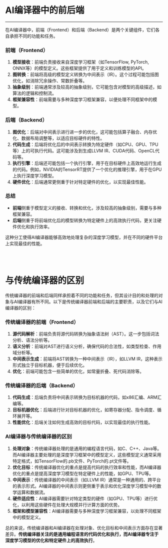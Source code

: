 # AI编译器中的前后端

---


在AI编译器中，前端（Frontend）和后端（Backend）是两个关键组件，它们各自承担不同的功能和任务。
### 前端（Frontend）
1. **模型接收**：前端负责接收来自深度学习框架（如TensorFlow, PyTorch, ONNX等）的模型定义。这些框架提供了用于定义和训练模型的API。
2. **图转换**：前端将高级的模型定义转换为中间表示（IR）。这个过程可能包括图优化，如消除冗余操作、常数折叠等。
3. **抽象级别**：前端通常涉及较高的抽象级别，它可能包含对模型的高级描述，如算法的逻辑和控制流。
4. **框架兼容性**：前端需要与多种深度学习框架兼容，以便处理不同框架中的模型。
### 后端（Backend）
1. **图优化**：后端对中间表示进行进一步的优化，这可能包括算子融合、内存优化、数据布局调整等，以适应目标硬件的特性。
2. **代码生成**：后端将优化后的中间表示转换为特定硬件（如CPU、GPU、TPU等）上的可执行代码。这可能涉及到生成LLVM IR、CUDA代码、OpenCL代码等。
3. **执行引擎**：后端还可能包括一个执行引擎，用于在目标硬件上高效地运行生成的代码。例如，NVIDIA的TensorRT提供了一个优化的推理引擎，用于在GPU上执行深度学习模型。
4. **硬件优化**：后端通常更侧重于针对特定硬件的优化，以实现最佳性能。
### 总结
- **前端**侧重于模型定义的接收、转换和优化，涉及较高的抽象级别，需要与多种框架兼容。
- **后端**侧重于将前端优化后的模型转换为特定硬件上的高效执行代码，更关注硬件优化和执行效率。

这种分工使得AI编译器能够高效地处理复杂的深度学习模型，并在不同的硬件平台上实现最佳的性能。



<br>
<br>


# 与传统编译器的区别

传统编译器的前端和后端同样承担着不同的功能和任务，但其设计目的和处理的对象与AI编译器有所不同。以下是传统编译器前端和后端的主要职责，以及它们与AI编译器的区别：
### 传统编译器的前端（Frontend）
1. **源代码解析**：前端负责将源代码转换为抽象语法树（AST）。这一步包括词法分析、语法分析等。
2. **语义分析**：前端对AST进行语义分析，确保代码的合法性，如类型检查、作用域分析等。
3. **中间表示生成**：前端将AST转换为一种中间表示（IR），如LLVM IR，这种表示形式独立于目标机器，便于后续优化。
4. **优化**：前端可能包含一些简单的优化，如常量折叠、死代码消除等。
### 传统编译器的后端（Backend）
1. **代码生成**：后端负责将中间表示转换为目标机器的代码，如x86汇编、ARM汇编等。
2. **目标机器优化**：后端进行针对目标机器的优化，如寄存器分配、指令调度、循环展开等。
3. **性能优化**：后端关注如何生成高效的目标代码，以实现最佳的执行性能。
### AI编译器与传统编译器的区别
1. **处理对象**：传统编译器处理的是通用的编程语言代码，如C、C++、Java等。而AI编译器主要处理的是深度学习框架中的模型定义，这些模型定义通常采用特定格式，如TensorFlow的.pb文件、PyTorch的.pt文件等。
2. **优化目标**：传统编译器优化的重点是提高代码的执行效率和性能，而AI编译器优化的重点是提高深度学习模型在特定硬件上的性能，如GPU、TPU等。
3. **中间表示**：传统编译器的中间表示（如LLVM IR）通常是一种通用的、跨平台的表示形式。AI编译器的中间表示则更侧重于表示和优化深度学习模型中的数学运算和数据流。
4. **硬件适应性**：AI编译器需要针对特定类型的硬件（如GPU、TPU等）进行优化，以利用这些硬件在处理大规模并行计算方面的优势。
5. **框架和模型兼容性**：AI编译器需要与多种深度学习框架兼容，以处理不同框架中的模型定义。

总的来说，传统编译器和AI编译器在处理对象、优化目标和中间表示方面存在显著差异。**传统编译器关注的是通用编程语言的代码优化和执行，而AI编译器专注于深度学习模型的优化和特定硬件上的高效执行**。
